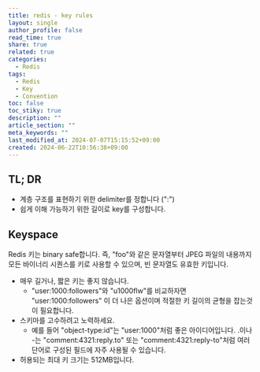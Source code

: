 ```yaml
---
title: redis - key rules
layout: single
author_profile: false
read_time: true
share: true
related: true
categories:
  - Redis
tags:
  - Redis
  - Key
  - Convention
toc: false
toc_stiky: true
description: ""
article_section: ""
meta_keywords: ""
last_modified_at: 2024-07-07T15:15:52+09:00
created: 2024-06-22T10:56:38+09:00
---
```

## TL; DR
- 계층 구조를 표현하기 위한 delimiter를 정합니다 (":")
- 쉽게 이해 가능하기 위한 길이로 key를 구성합니다.

## Keyspace

Redis 키는 binary safe합니다. 즉, "foo"와 같은 문자열부터 JPEG 파일의 내용까지 모든 바이너리 시퀀스를 키로 사용할 수 있으며, 빈 문자열도 유효한 키입니다.
- 매우 길거나, 짧은 키는 좋지 않습니다. 
	- "user:1000:followers"와 "u1000flw"를 비교하자면 "user:1000:followers" 이 더 나은 옵션이며 적절한 키 길이의 균형을 잡는것이 필요합니다. 
- 스키마를 고수하려고 노력하세요.
	- 예를 들어 "object-type:id"는 "user:1000"처럼 좋은 아이디어입니다. .이나 -는 "comment:4321:reply.to" 또는 "comment:4321:reply-to"처럼 여러 단어로 구성된 필드에 자주 사용될 수 있습니다.
- 허용되는 최대 키 크기는 512MB입니다.
